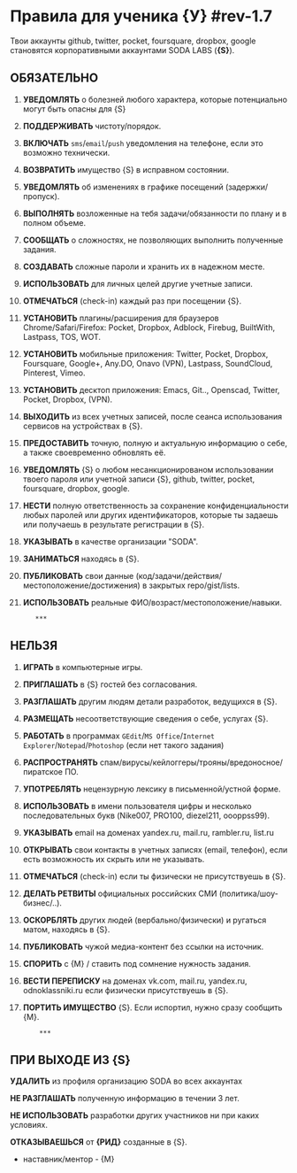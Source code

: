 ﻿# Правила для ученика {У}  #rev-1.7
       
Твои аккаунты github, twitter, pocket, foursquare, dropbox, google становятся корпоративными аккаунтами SODA LABS (**{S}**).

## **ОБЯЗАТЕЛЬНО** 

 1. **УВЕДОМЛЯТЬ** о болезней любого характера, которые потенциально могут быть опасны для {S} 

 1. **ПОДДЕРЖИВАТЬ** чистоту/порядок.
 
 1. **ВКЛЮЧАТЬ** `sms`/`email`/`push` уведомления на телефоне, если это возможно технически. 

 1. **ВОЗВРАТИТЬ** имущество {S} в исправном состоянии.

 1. **УВЕДОМЛЯТЬ** об изменениях в графике посещений (задержки/пропуск).

 1. **ВЫПОЛНЯТЬ** возложенные на тебя задачи/обязанности по плану и в полном объеме.

 1. **СООБЩАТЬ** о сложностях, не позволяющих выполнить полученные задания.

 1. **СОЗДАВАТЬ** сложные пароли и хранить их в надежном месте.
 
 1. **ИСПОЛЬЗОВАТЬ** для личных целей другие учетные записи.

 1. **ОТМЕЧАТЬСЯ** (check-in) каждый раз при посещении {S}.

 1. **УСТАНОВИТЬ** плагины/расширения для браузеров Chrome/Safari/Firefox: Pocket, Dropbox, Adblock, Firebug, BuiltWith, Lastpass, TOS, WOT.

 1. **УСТАНОВИТЬ** мобильные приложения: Twitter, Pocket, Dropbox, Foursquare, Google+, Any.DO, Onavo (VPN), Lastpass, SoundCloud, Pinterest, Vimeo.
 
 1. **УСТАНОВИТЬ** десктоп приложения: Emacs, Git.., Openscad, Twitter, Pocket, Dropbox, (VPN).
 
 1. **ВЫХОДИТЬ** из всех учетных записей, после сеанса использования сервисов на устройствах в {S}.

 1. **ПРЕДОСТАВИТЬ** точную, полную и актуальную информацию о себе, а также своевременно обновлять её.

 1. **УВЕДОМЛЯТЬ** {S} о любом несанкционированом использовании твоего пароля или учетной записи {S}, github, twitter, pocket, foursquare, dropbox, google.

 1. **НЕСТИ** полную ответственность за сохранение конфиденциальности любых паролей или других идентификаторов, которые ты задаешь или получаешь в результате регистрации в {S}.

 1. **УКАЗЫВАТЬ** в качестве организации "SODA".

 1. **ЗАНИМАТЬСЯ** находясь в {S}.

 1. **ПУБЛИКОВАТЬ** свои данные (код/задачи/действия/местоположение/достижения) в закрытых repo/gist/lists.

 1. **ИСПОЛЬЗОВАТЬ** реальные ФИО/возраст/местоположение/навыки.
 

           ***

## **НЕЛЬЗЯ**

 1. **ИГРАТЬ** в компьютерные игры.

 1. **ПРИГЛАШАТЬ** в {S} гостей без согласования.

 1. **РАЗГЛАШАТЬ** другим людям детали разработок, ведущихся в {S}.

 1. **РАЗМЕЩАТЬ** несоответствующие сведения о себе, услугах {S}.
 
 1. **РАБОТАТЬ** в программах `GEdit`/`MS Office`/`Internet Explorer`/`Notepad`/`Photoshop` (если нет такого задания)

 1. **РАСПРОСТРАНЯТЬ** спам/вирусы/кейлоггеры/трояны/вредоносное/пиратское ПО.

 1. **УПОТРЕБЛЯТЬ** нецензурную лексику в письменной/устной форме.

 1. **ИСПОЛЬЗОВАТЬ** в имени пользователя цифры и несколько последовательных букв (Nike007, PRO100, diezel211, oooppss99).

 1. **УКАЗЫВАТЬ** email на доменах yandex.ru, mail.ru, rambler.ru, list.ru

 1. **ОТКРЫВАТЬ** свои контакты в учетных записях (email, телефон), если есть возможность их скрыть или не указывать. 

 1. **ОТМЕЧАТЬСЯ** (check-in) если ты физически не присутствуешь в {S}.

 1. **ДЕЛАТЬ РЕТВИТЫ** официальных российских СМИ (политика/шоу-бизнес/..).
 
 1. **ОСКОРБЛЯТЬ** других людей (вербально/физически) и ругаться матом, находясь в {S}.
 
 1. **ПУБЛИКОВАТЬ** чужой медиа-контент без ссылки на источник.

 1. **СПОРИТЬ** c {M} / ставить под сомнение нужность задания.
 
 1. **ВЕСТИ ПЕРЕПИСКУ** на доменах vk.com, mail.ru, yandex.ru, odnoklassniki.ru если физически присутствуешь в {S}.

 1. **ПОРТИТЬ ИМУЩЕСТВО** {S}. Если испортил, нужно сразу сообщить {M}.

            ***

## ПРИ ВЫХОДЕ ИЗ {S}

**УДАЛИТЬ** из профиля организацию SODA во всех аккаунтах

**НЕ РАЗГЛАШАТЬ** полученную информацию в течении 3 лет.

**НЕ ИСПОЛЬЗОВАТЬ** разработки других участников ни при каких условиях.

**ОТКАЗЫВАЕШЬСЯ** от **{РИД}** созданные в {S}.


* наставник/ментор - {М}
